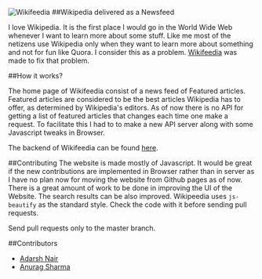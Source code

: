 ![Wikifeedia](https://github.com/hackerkid/Wikifeedia/blob/master/static/wikifeedia.png) 
##Wikipedia delivered as a Newsfeed

I love Wikipedia. It is the first place I would go in the World Wide Web  whenever I want to learn more about some stuff. Like me most of the netizens use Wikipedia only when they want to learn more about something and not for fun like Quora. I consider this as a problem.  [Wikifeedia](http://vishnuks.com/Wikifeedia) was made to fix that problem.  

##How it works?

The home page of Wikifeedia consist of a news feed of Featured articles. Featured articles are considered to be the best articles Wikipedia has to offer, as determined by Wikipedia's editors. As of now there is no API for getting a list of featured articles that changes each time one make a request. To facilitate this I had to to make a new API server along with some Javascript tweaks in Browser.  

The backend of Wikifeedia can be found [here](https://github.com/hackerkid/Wikifeedia-Backend).


##Contributing
The website is made mostly of Javascript. It would be great if the new contributions are implemented in Browser rather than in server as I have no plan now for moving the website from Github pages as of now. There is a great amount of work to be done in improving the UI of the Website. The search results can be also improved. Wikipeedia uses `js-beautify` as the standard style. Check the code with it before sending pull requests. 

Send pull requests only to the master branch. 

##Contributors
* [Adarsh Nair](https://github.com/adarshnair01)
* [Anurag Sharma](https://github.com/anurageldorado)
